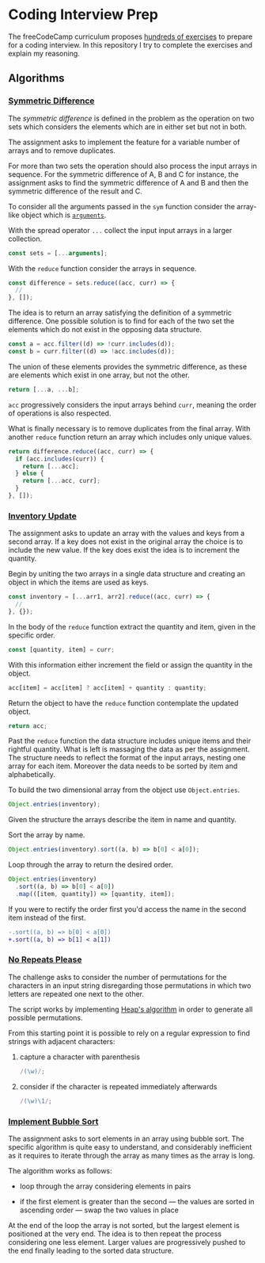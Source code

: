 # Coding Interview Prep

The freeCodeCamp curriculum proposes [hundreds of exercises](https://www.freecodecamp.org/learn/coding-interview-prep/) to prepare for a coding interview. In this repository I try to complete the exercises and explain my reasoning.

## Algorithms

### [Symmetric Difference](https://www.freecodecamp.org/learn/coding-interview-prep/algorithms/find-the-symmetric-difference)

The _symmetric difference_ is defined in the problem as the operation on two sets which considers the elements which are in either set but not in both.

The assignment asks to implement the feature for a variable number of arrays and to remove duplicates.

For more than two sets the operation should also process the input arrays in sequence. For the symmetric difference of A, B and C for instance, the assignment asks to find the symmetric difference of A and B and then the symmetric difference of the result and C.

To consider all the arguments passed in the `sym` function consider the array-like object which is [`arguments`](https://developer.mozilla.org/en-US/docs/Web/JavaScript/Reference/Functions/arguments).

With the spread operator `...` collect the input input arrays in a larger collection.

```js
const sets = [...arguments];
```

With the `reduce` function consider the arrays in sequence.

```js
const difference = sets.reduce((acc, curr) => {
  //
}, []);
```

The idea is to return an array satisfying the definition of a symmetric difference. One possible solution is to find for each of the two set the elements which do not exist in the opposing data structure.

```js
const a = acc.filter((d) => !curr.includes(d));
const b = curr.filter((d) => !acc.includes(d));
```

The union of these elements provides the symmetric difference, as these are elements which exist in one array, but not the other.

```js
return [...a, ...b];
```

`acc` progressively considers the input arrays behind `curr`, meaning the order of operations is also respected.

What is finally necessary is to remove duplicates from the final array. With another `reduce` function return an array which includes only unique values.

```js
return difference.reduce((acc, curr) => {
  if (acc.includes(curr)) {
    return [...acc];
  } else {
    return [...acc, curr];
  }
}, []);
```

### [Inventory Update](https://www.freecodecamp.org/learn/coding-interview-prep/algorithms/inventory-update)

The assignment asks to update an array with the values and keys from a second array. If a key does not exist in the original array the choice is to include the new value. If the key does exist the idea is to increment the quantity.

Begin by uniting the two arrays in a single data structure and creating an object in which the items are used as keys.

```js
const inventory = [...arr1, arr2].reduce((acc, curr) => {
  //
}, {});
```

In the body of the `reduce` function extract the quantity and item, given in the specific order.

```js
const [quantity, item] = curr;
```

With this information either increment the field or assign the quantity in the object.

```js
acc[item] = acc[item] ? acc[item] + quantity : quantity;
```

Return the object to have the `reduce` function contemplate the updated object.

```js
return acc;
```

Past the `reduce` function the data structure includes unique items and their rightful quantity. What is left is massaging the data as per the assignment. The structure needs to reflect the format of the input arrays, nesting one array for each item. Moreover the data needs to be sorted by item and alphabetically.

To build the two dimensional array from the object use `Object.entries`.

```js
Object.entries(inventory);
```

Given the structure the arrays describe the item in name and quantity.

Sort the array by name.

```js
Object.entries(inventory).sort((a, b) => b[0] < a[0]);
```

Loop through the array to return the desired order.

```js
Object.entries(inventory)
  .sort((a, b) => b[0] < a[0])
  .map(([item, quantity]) => [quantity, item]);
```

If you were to rectify the order first you'd access the name in the second item instead of the first.

```diff
-.sort((a, b) => b[0] < a[0])
+.sort((a, b) => b[1] < a[1])
```

### [No Repeats Please](https://www.freecodecamp.org/learn/coding-interview-prep/algorithms/no-repeats-please)

The challenge asks to consider the number of permutations for the characters in an input string disregarding those permutations in which two letters are repeated one next to the other.

The script works by implementing [Heap's algorithm](https://en.wikipedia.org/wiki/Heap%27s_algorithm) in order to generate all possible permutations.

From this starting point it is possible to rely on a regular expression to find strings with adjacent characters:

1. capture a character with parenthesis

   ```js
   /(\w)/;
   ```

2. consider if the character is repeated immediately afterwards

   ```js
   /(\w)\1/;
   ```

### [Implement Bubble Sort](https://www.freecodecamp.org/learn/coding-interview-prep/algorithms/implement-bubble-sort)

The assignment asks to sort elements in an array using bubble sort. The specific algorithm is quite easy to understand, and considerably inefficient as it requires to iterate through the array as many times as the array is long.

The algorithm works as follows:

- loop through the array considering elements in pairs

- if the first element is greater than the second — the values are sorted in ascending order — swap the two values in place

At the end of the loop the array is not sorted, but the largest element is positioned at the very end. The idea is to then repeat the process considering one less element. Larger values are progressively pushed to the end finally leading to the sorted data structure.
